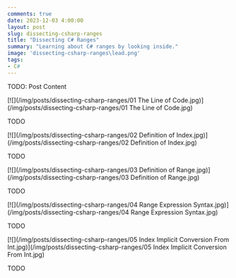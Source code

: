 ```yaml
---
comments: true
date: 2023-12-03 4:00:00
layout: post
slug: dissecting-csharp-ranges
title: "Dissecting C# Ranges"
summary: "Learning about C# ranges by looking inside."
image: 'dissecting-csharp-ranges\lead.png' 
tags:
- C#
---
```


TODO: Post Content


[![](/img/posts/dissecting-csharp-ranges/01 The Line of Code.jpg)](/img/posts/dissecting-csharp-ranges/01 The Line of Code.jpg)

TODO

[![](/img/posts/dissecting-csharp-ranges/02 Definition of Index.jpg)](/img/posts/dissecting-csharp-ranges/02 Definition of Index.jpg)

TODO

[![](/img/posts/dissecting-csharp-ranges/03 Definition of Range.jpg)](/img/posts/dissecting-csharp-ranges/03 Definition of Range.jpg)

TODO

[![](/img/posts/dissecting-csharp-ranges/04 Range Expression Syntax.jpg)](/img/posts/dissecting-csharp-ranges/04 Range Expression Syntax.jpg)

TODO

[![](/img/posts/dissecting-csharp-ranges/05 Index Implicit Conversion From Int.jpg)](/img/posts/dissecting-csharp-ranges/05 Index Implicit Conversion From Int.jpg)

TODO

